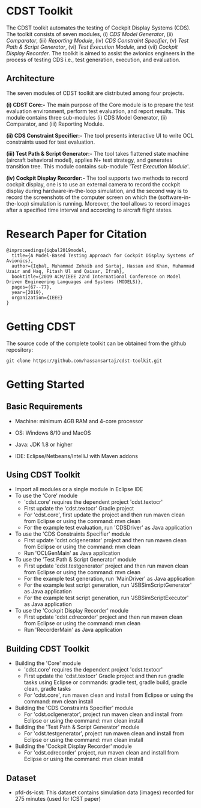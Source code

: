 # CDST Toolkit
The CDST toolkit automates the testing of Cockpit Display Systems (CDS). The toolkit consists of seven modules, (i) *CDS Model Generator*, (ii) *Comparator*, (iii)
*Reporting Module*, (iv) *CDS Constraint Specifier*, (v) *Test Path & Script Generator*, (vi) *Test Execution Module*, and (vii) *Cockpit Display Recorder*. The toolkit is aimed to assist the avionics engineers in the process of testing CDS i.e., test generation, execution, and evaluation.

## Architecture
The seven modules of CDST toolkit are distributed among four projects. 

**(i) CDST Core:-** 
The main purpose of the Core module is to prepare the test evaluation environment, perform test evaluation, and report results. This module contains three sub-modules 
(i) CDS Model Generator, (ii) Comparator, and (iii) Reporting Module.

**(ii) CDS Constraint Specifier:-** 
The tool presents interactive UI to write OCL constraints used for test evaluation.

**(iii) Test Path & Script Generator:-** 
The tool takes flattened state machine (aircraft behavioral model), applies N+ test strategy, and generates transition tree. This module contains sub-module '*Test Execution Module*'.

**(iv) Cockpit Display Recorder:-** 
The tool supports two methods to record cockpit display, one is to use an external camera to record the cockpit display during hardware-in-the-loop simulation, and the second way is to record the screenshots of the computer screen on which the (software-in-the-loop) simulation is running. Moreover, the tool allows to record images after a specified time interval and according to aircraft flight states.

# Research Paper for Citation

```
@inproceedings{iqbal2019model,
  title={A Model-Based Testing Approach for Cockpit Display Systems of Avionics},
  author={Iqbal, Muhammad Zohaib and Sartaj, Hassan and Khan, Muhammad Uzair and Haq, Fitash Ul and Qaisar, Ifrah},
  booktitle={2019 ACM/IEEE 22nd International Conference on Model Driven Engineering Languages and Systems (MODELS)},
  pages={67--77},
  year={2019},
  organization={IEEE}
}
```

# Getting CDST

The source code of the complete toolkit can be obtained from the github repository:
```
git clone https://github.com/hassansartaj/cdst-toolkit.git
```

# Getting Started

## Basic Requirements

* Machine: minimum 4GB RAM and 4-core processor

* OS: Windows 8/10 and MacOS

* Java: JDK 1.8 or higher

* IDE: Eclipse/Netbeans/IntelliJ with Maven addons

## Using CDST Toolkit

* Import all modules or a single module in Eclipse IDE
* To use the 'Core' module 
   * 'cdst.core' requires the dependent project 'cdst.textocr'
   * First update the 'cdst.textocr' Gradle project
   * For 'cdst.core', first update the project and then run maven clean from Eclipse or using the command: mvn clean
   * For the example test evaluation, run 'CDSDriver' as Java application
* To use the 'CDS Constraints Specifier' module
   * First update 'cdst.oclgenerator' project and then run maven clean from Eclipse or using the command: mvn clean
   * Run 'OCLGenMain' as Java application
* To use the 'Test Path & Script Generator' module
   * First update 'cdst.testgenerator' project and then run maven clean from Eclipse or using the command: mvn clean
   * For the example test generation, run 'MainDriver' as Java application
   * For the example test script generation, run 'JSBSimScriptGenerator' as Java application
   * For the example test script  generation, run 'JSBSimScriptExecutor' as Java application
* To use the 'Cockpit Display Recorder' module
   * First update 'cdst.cdrecorder' project and then run maven clean from Eclipse or using the command: mvn clean
   * Run 'RecorderMain' as Java application

## Building CDST Toolkit
* Building the 'Core' module 
   * 'cdst.core' requires the dependent project 'cdst.textocr'
   * First update the 'cdst.textocr' Gradle project and then run gradle tasks using Eclipse or commands: gradle test, gradle build, gradle clean, gradle tasks
   * For 'cdst.core', run maven clean and install from Eclipse or using the command: mvn clean install
* Building the 'CDS Constraints Specifier' module
   * For 'cdst.oclgenerator', project run maven clean and install from Eclipse or using the command: mvn clean install
* Building the 'Test Path & Script Generator' module
   * For 'cdst.testgenerator', project run maven clean and install from Eclipse or using the command: mvn clean install
* Building the 'Cockpit Display Recorder' module
   * For 'cdst.cdrecorder' project, run maven clean and install from Eclipse or using the command: mvn clean install

## Dataset
* pfd-ds-icst: This dataset contains simulation data (images) recorded for 275 minutes (used for ICST paper)
